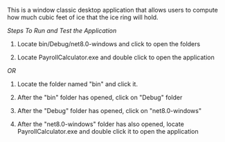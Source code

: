 This is a window classic desktop application that allows users to compute how much cubic feet of ice that the ice ring will hold.

*Steps To Run and Test the Application*

1. Locate bin/Debug/net8.0-windows and click to open the folders

2. Locate PayrollCalculator.exe and double click to open the application 

*OR*

1. Locate the folder named "bin" and click it.

2. After the "bin" folder has opened, click on "Debug" folder

3. After the "Debug" folder has opened, click on "net8.0-windows"

4. After the "net8.0-windows" folder has also opened, locate PayrollCalculator.exe and double click it to open the application
